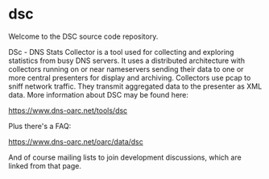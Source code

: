 # dsc

Welcome to the DSC source code repository.

DSc - DNS Stats Collector is a tool used for collecting and exploring statistics from busy DNS servers. It uses a distributed architecture with collectors running on or near nameservers sending their data to one or more central presenters for display and archiving. Collectors use pcap to sniff network traffic. They transmit aggregated data to the
presenter as XML data.  More information about DSC may be found here:

https://www.dns-oarc.net/tools/dsc

Plus there's a FAQ:

https://www.dns-oarc.net/oarc/data/dsc

And of course mailing lists to join development discussions, which are linked from that page.
